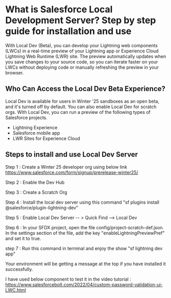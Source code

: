 # What is Salesforce Local Development Server? Step by step guide for installation and use

With Local Dev (Beta), you can develop your Lightning web components (LWCs) in a real-time preview of your Lightning app or Experience Cloud Lightning Web Runtime (LWR) site. The preview automatically updates when you save changes to your source code, so you can iterate faster on your LWCs without deploying code or manually refreshing the preview in your browser.


## Who Can Access the Local Dev Beta Experience? 
Local Dev is available for users in Winter '25 sandboxes as an open beta, and it's turned off by default. You can also enable Local Dev for scratch orgs.
With Local Dev, you can run a preview of the following types of Salesforce projects.
- Lightning Experience
- Salesforce mobile app
- LWR Sites for Experience Cloud

## Steps to install and use Local Dev Server

Step 1 : Create a Winter 25 developer org using below link  
https://www.salesforce.com/form/signup/prerelease-winter25/

Step 2 : Enable the Dev Hub

Step 3 : Create a Scratch Org

Step 4 : Install the local dev server using this command "sf plugins install @salesforce/plugin-lightning-dev"

Step 5 : Enable Local Dev Server -- > Quick Find --> Local Dev

Step 6 : In your SFDX project, open the file config/project-scratch-def.json.
In the settings section of the file, add the key "enableLightningPreviewPref" and set it to true.

step 7 : Run this command in terminal and enjoy the show "sf lightning dev app"

Your environment will be getting a message at the top if you have installed it successfully.

I have used below component to test it in the video tutorial : 
https://www.salesforcebolt.com/2022/04/custom-password-validation-ui-LWC.html
